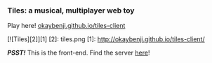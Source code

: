 ### Tiles: a musical, multiplayer web toy

Play here! [okaybenji.github.io/tiles-client](http://okaybenji.github.io/tiles-client/)

[![Tiles][2]][1]
[2]: tiles.png
[1]: http://okaybenji.github.io/tiles-client/

***PSST!*** This is the front-end. Find the server [here](https://github.com/okaybenji/tiles-server)!